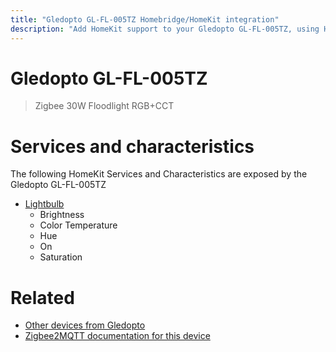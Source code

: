 ```yaml
---
title: "Gledopto GL-FL-005TZ Homebridge/HomeKit integration"
description: "Add HomeKit support to your Gledopto GL-FL-005TZ, using Homebridge, Zigbee2MQTT and homebridge-z2m."
---
```

<!---
This file has been GENERATED using src/docgen/docgen.ts
DO NOT EDIT THIS FILE MANUALLY!
-->
# Gledopto GL-FL-005TZ
> Zigbee 30W Floodlight RGB+CCT


# Services and characteristics
The following HomeKit Services and Characteristics are exposed by
the Gledopto GL-FL-005TZ

* [Lightbulb](../../light.md)
  * Brightness
  * Color Temperature
  * Hue
  * On
  * Saturation


# Related
* [Other devices from Gledopto](../index.md#gledopto)
* [Zigbee2MQTT documentation for this device](https://www.zigbee2mqtt.io/devices/GL-FL-005TZ.html)